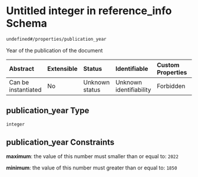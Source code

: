 # Untitled integer in reference\_info Schema

```txt
undefined#/properties/publication_year
```

Year of the publication of the document

| Abstract            | Extensible | Status         | Identifiable            | Custom Properties | Additional Properties | Access Restrictions | Defined In                                                                                |
| :------------------ | :--------- | :------------- | :---------------------- | :---------------- | :-------------------- | :------------------ | :---------------------------------------------------------------------------------------- |
| Can be instantiated | No         | Unknown status | Unknown identifiability | Forbidden         | Allowed               | none                | [reference\_info.schema.json\*](../out/reference_info.schema.json "open original schema") |

## publication\_year Type

`integer`

## publication\_year Constraints

**maximum**: the value of this number must smaller than or equal to: `2022`

**minimum**: the value of this number must greater than or equal to: `1850`
